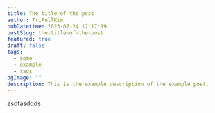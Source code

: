 ```yaml
---
title: The title of the post
author: TriFullKim
pubDatetime: 2023-07-24 12:17:19
postSlug: the-title-of-the-post
featured: true
draft: false
tags:
  - some
  - example
  - tags
ogImage: ""
description: This is the example description of the example post.
---
```


asdfasddds
